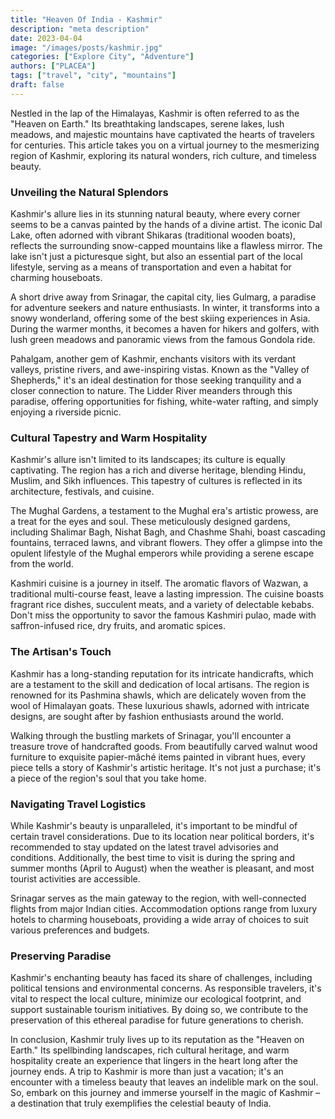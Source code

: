 ```yaml
---
title: "Heaven Of India - Kashmir"
description: "meta description"
date: 2023-04-04
image: "/images/posts/kashmir.jpg"
categories: ["Explore City", "Adventure"]
authors: ["PLACEA"]
tags: ["travel", "city", "mountains"]
draft: false
---
```


Nestled in the lap of the Himalayas, Kashmir is often referred to as the "Heaven on Earth." Its breathtaking landscapes, serene lakes, lush meadows, and majestic mountains have captivated the hearts of travelers for centuries. This article takes you on a virtual journey to the mesmerizing region of Kashmir, exploring its natural wonders, rich culture, and timeless beauty.

### Unveiling the Natural Splendors

Kashmir's allure lies in its stunning natural beauty, where every corner seems to be a canvas painted by the hands of a divine artist. The iconic Dal Lake, often adorned with vibrant Shikaras (traditional wooden boats), reflects the surrounding snow-capped mountains like a flawless mirror. The lake isn't just a picturesque sight, but also an essential part of the local lifestyle, serving as a means of transportation and even a habitat for charming houseboats.

A short drive away from Srinagar, the capital city, lies Gulmarg, a paradise for adventure seekers and nature enthusiasts. In winter, it transforms into a snowy wonderland, offering some of the best skiing experiences in Asia. During the warmer months, it becomes a haven for hikers and golfers, with lush green meadows and panoramic views from the famous Gondola ride.

Pahalgam, another gem of Kashmir, enchants visitors with its verdant valleys, pristine rivers, and awe-inspiring vistas. Known as the "Valley of Shepherds," it's an ideal destination for those seeking tranquility and a closer connection to nature. The Lidder River meanders through this paradise, offering opportunities for fishing, white-water rafting, and simply enjoying a riverside picnic.

### Cultural Tapestry and Warm Hospitality

Kashmir's allure isn't limited to its landscapes; its culture is equally captivating. The region has a rich and diverse heritage, blending Hindu, Muslim, and Sikh influences. This tapestry of cultures is reflected in its architecture, festivals, and cuisine.

The Mughal Gardens, a testament to the Mughal era's artistic prowess, are a treat for the eyes and soul. These meticulously designed gardens, including Shalimar Bagh, Nishat Bagh, and Chashme Shahi, boast cascading fountains, terraced lawns, and vibrant flowers. They offer a glimpse into the opulent lifestyle of the Mughal emperors while providing a serene escape from the world.

Kashmiri cuisine is a journey in itself. The aromatic flavors of Wazwan, a traditional multi-course feast, leave a lasting impression. The cuisine boasts fragrant rice dishes, succulent meats, and a variety of delectable kebabs. Don't miss the opportunity to savor the famous Kashmiri pulao, made with saffron-infused rice, dry fruits, and aromatic spices.

### The Artisan's Touch

Kashmir has a long-standing reputation for its intricate handicrafts, which are a testament to the skill and dedication of local artisans. The region is renowned for its Pashmina shawls, which are delicately woven from the wool of Himalayan goats. These luxurious shawls, adorned with intricate designs, are sought after by fashion enthusiasts around the world.

Walking through the bustling markets of Srinagar, you'll encounter a treasure trove of handcrafted goods. From beautifully carved walnut wood furniture to exquisite papier-mâché items painted in vibrant hues, every piece tells a story of Kashmir's artistic heritage. It's not just a purchase; it's a piece of the region's soul that you take home.

### Navigating Travel Logistics

While Kashmir's beauty is unparalleled, it's important to be mindful of certain travel considerations. Due to its location near political borders, it's recommended to stay updated on the latest travel advisories and conditions. Additionally, the best time to visit is during the spring and summer months (April to August) when the weather is pleasant, and most tourist activities are accessible.

Srinagar serves as the main gateway to the region, with well-connected flights from major Indian cities. Accommodation options range from luxury hotels to charming houseboats, providing a wide array of choices to suit various preferences and budgets.

### Preserving Paradise

Kashmir's enchanting beauty has faced its share of challenges, including political tensions and environmental concerns. As responsible travelers, it's vital to respect the local culture, minimize our ecological footprint, and support sustainable tourism initiatives. By doing so, we contribute to the preservation of this ethereal paradise for future generations to cherish.

In conclusion, Kashmir truly lives up to its reputation as the "Heaven on Earth." Its spellbinding landscapes, rich cultural heritage, and warm hospitality create an experience that lingers in the heart long after the journey ends. A trip to Kashmir is more than just a vacation; it's an encounter with a timeless beauty that leaves an indelible mark on the soul. So, embark on this journey and immerse yourself in the magic of Kashmir – a destination that truly exemplifies the celestial beauty of India.

